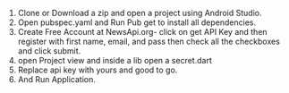 1) Clone or Download a zip and open a project using Android Studio.
2) Open pubspec.yaml and Run Pub get to install all dependencies.
3) Create Free Account at NewsApi.org- click on get API Key and then register with first name, email, and pass then check all the checkboxes and click submit.
4) open Project view and inside a lib open a secret.dart
5) Replace api key with yours and good to go.
6) And Run Application.
